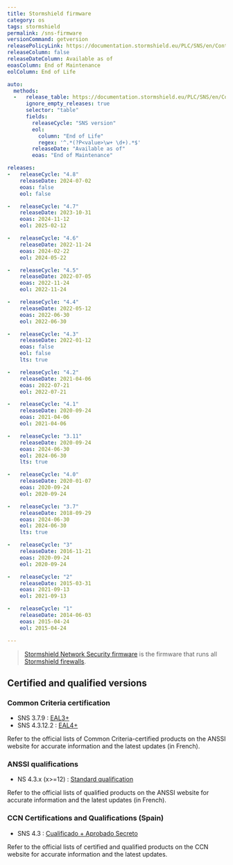 ```yaml
---
title: Stormshield firmware
category: os
tags: stormshield
permalink: /sns-firmware
versionCommand: getversion
releasePolicyLink: https://documentation.stormshield.eu/PLC/SNS/en/Content/SNS_Product_Life_Cycle/Matrices_firmwares.htm
releaseColumn: false
releaseDateColumn: Available as of
eoasColumn: End of Maintenance
eolColumn: End of Life

auto:
  methods:
  -   release_table: https://documentation.stormshield.eu/PLC/SNS/en/Content/SNS_Product_Life_Cycle/Matrices_firmwares.htm
      ignore_empty_releases: true
      selector: "table"
      fields:
        releaseCycle: "SNS version"
        eol:
          column: "End of Life"
          regex: '^.*(?P<value>\w+ \d+).*$'
        releaseDate: "Available as of"
        eoas: "End of Maintenance"

releases:
-   releaseCycle: "4.8"
    releaseDate: 2024-07-02
    eoas: false
    eol: false

-   releaseCycle: "4.7"
    releaseDate: 2023-10-31
    eoas: 2024-11-12
    eol: 2025-02-12

-   releaseCycle: "4.6"
    releaseDate: 2022-11-24
    eoas: 2024-02-22
    eol: 2024-05-22

-   releaseCycle: "4.5"
    releaseDate: 2022-07-05
    eoas: 2022-11-24
    eol: 2022-11-24

-   releaseCycle: "4.4"
    releaseDate: 2022-05-12
    eoas: 2022-06-30
    eol: 2022-06-30

-   releaseCycle: "4.3"
    releaseDate: 2022-01-12
    eoas: false
    eol: false
    lts: true

-   releaseCycle: "4.2"
    releaseDate: 2021-04-06
    eoas: 2022-07-21
    eol: 2022-07-21

-   releaseCycle: "4.1"
    releaseDate: 2020-09-24
    eoas: 2021-04-06
    eol: 2021-04-06

-   releaseCycle: "3.11"
    releaseDate: 2020-09-24
    eoas: 2024-06-30
    eol: 2024-06-30
    lts: true

-   releaseCycle: "4.0"
    releaseDate: 2020-01-07
    eoas: 2020-09-24
    eol: 2020-09-24

-   releaseCycle: "3.7"
    releaseDate: 2018-09-29
    eoas: 2024-06-30
    eol: 2024-06-30
    lts: true

-   releaseCycle: "3"
    releaseDate: 2016-11-21
    eoas: 2020-09-24
    eol: 2020-09-24

-   releaseCycle: "2"
    releaseDate: 2015-03-31
    eoas: 2021-09-13
    eol: 2021-09-13

-   releaseCycle: "1"
    releaseDate: 2014-06-03
    eoas: 2015-04-24
    eol: 2015-04-24

---
```


> [Stormshield Network Security firmware](https://www.stormshield.com/products-services/products/network-security/firmware-sns-4x/) is the firmware that runs all [Stormshield firewalls](https://www.stormshield.com/products-services/products/network-security/product-range-sns/).

## Certified and qualified versions

### Common Criteria certification

- SNS 3.7.9 : [EAL3+](https://cyber.gouv.fr/produits-certifies/stormshield-network-security-utm-ng-firewall-software-suite-version-379-0)
- SNS 4.3.12.2 : [EAL4+](https://cyber.gouv.fr/produits-certifies/utm-ng-firewall-software-suite-version-43122-s-m-xl)

Refer to the official lists of Common Criteria-certified products on the ANSSI website for accurate information and the latest updates (in French).

### ANSSI qualifications

- NS 4.3.x (x>=12) : [Standard qualification](https://cyber.gouv.fr/produits-services-qualifies/stormshield-network-security)

Refer to the official lists of qualified products on the ANSSI website for accurate information and the latest updates (in French).

### CCN Certifications and Qualifications (Spain)

- SNS 4.3 : [Cualificado + Aprobado Secreto](https://cpstic.ccn.cni.es/en/catalogue/495-stormshield-network-security-utm-ng-firewall-appliances-desde-sn210-a-sn6100-en-4-compilaciones-distintas-s-m-l-y-xl-4-3) 

Refer to the official lists of certified and qualified products on the CCN website for accurate information and the latest updates.
